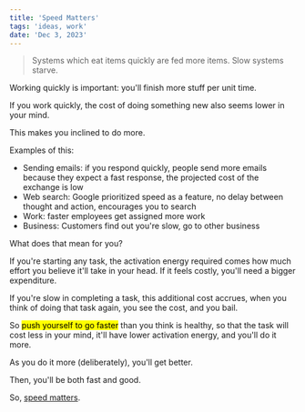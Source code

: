 ```yaml
---
title: 'Speed Matters'
tags: 'ideas, work'
date: 'Dec 3, 2023'
---
```


> Systems which eat items quickly are fed more items. Slow systems starve.

Working quickly is important: you'll finish more stuff per unit time.

If you work quickly, the cost of doing something new also seems lower in your mind.

This makes you inclined to do more.

Examples of this:

- Sending emails: if you respond quickly, people send more emails because they expect a fast response, the projected cost of the exchange is low
- Web search: Google prioritized speed as a feature, no delay between thought and action, encourages you to search
- Work: faster employees get assigned more work
- Business: Customers find out you're slow, go to other business

What does that mean for you?

If you're starting any task, the activation energy required comes how much effort you believe it'll take in your head. If it feels costly, you'll need a bigger expenditure.

If you're slow in completing a task, this additional cost accrues, when you think of doing that task again, you see the cost, and you bail.

So <mark>push yourself to go faster</mark> than you think is healthy, so that the task will cost less in your mind, it'll have lower activation energy, and you'll do it more.

As you do it more (deliberately), you'll get better.

Then, you'll be both fast and good.

So, [speed matters](https://jsomers.net/blog/speed-matters).

